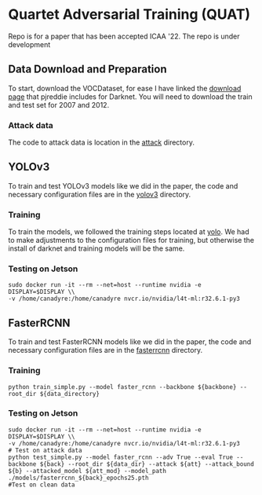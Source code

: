 # Quartet Adversarial Training (QUAT)
Repo is for a paper that has been accepted ICAA '22. The repo is under development

## Data Download and Preparation
To start, download the VOCDataset, for ease I have linked the [download page](https://pjreddie.com/projects/pascal-voc-dataset-mirror/) that pjreddie includes for Darknet. You will need to download the train and test set for 2007 and 2012.

### Attack data
The code to attack data is location in the [attack](https://github.com/canadyre/quat/tree/main/attack) directory.

## YOLOv3
To train and test YOLOv3 models like we did in the paper, the code and necessary configuration files are in the [yolov3](https://github.com/canadyre/quat/tree/main/yolov3) directory.

### Training
To train the models, we followed the training steps located at [yolo](https://pjreddie.com/darknet/yolo/). We had to make adjustments to the configuration files for training, but otherwise the install of darknet and training models will be the same.

### Testing on Jetson
```
sudo docker run -it --rm --net=host --runtime nvidia -e DISPLAY=$DISPLAY \\
-v /home/canadyre:/home/canadyre nvcr.io/nvidia/l4t-ml:r32.6.1-py3
```

## FasterRCNN
To train and test FasterRCNN models like we did in the paper, the code and necessary configuration files are in the [fasterrcnn](https://https://github.com/canadyre/quat/tree/main/fasterrcnn) directory.

### Training
```
python train_simple.py --model faster_rcnn --backbone ${backbone} --root_dir ${data_directory}
```

### Testing on Jetson
```
sudo docker run -it --rm --net=host --runtime nvidia -e DISPLAY=$DISPLAY \\
-v /home/canadyre:/home/canadyre nvcr.io/nvidia/l4t-ml:r32.6.1-py3
# Test on attack data
python test_simple.py --model faster_rcnn --adv True --eval True --backbone ${back} --root_dir ${data_dir} --attack ${att} --attack_bound ${b} --attacked_model ${att_mod} --model_path ./models/fasterrcnn_${back}_epochs25.pth
#Test on clean data
```
